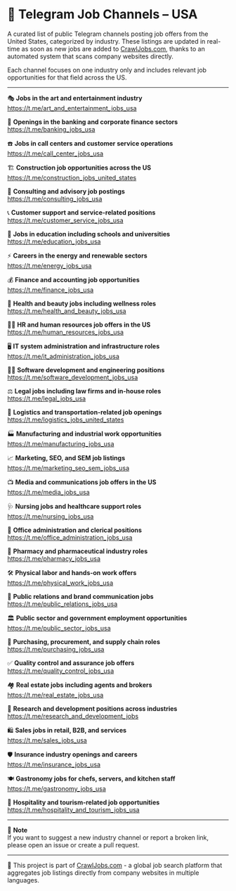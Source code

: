# 📢 Telegram Job Channels – USA

A curated list of public Telegram channels posting job offers from the United States, categorized by industry. These listings are updated in real-time as soon as new jobs are added to [CrawlJobs.com](https://www.crawljobs.com), thanks to an automated system that scans company websites directly.

Each channel focuses on one industry only and includes relevant job opportunities for that field across the US.

---

🎭 **Jobs in the art and entertainment industry**  
https://t.me/art_and_entertainment_jobs_usa

🏦 **Openings in the banking and corporate finance sectors**  
https://t.me/banking_jobs_usa

☎️ **Jobs in call centers and customer service operations**  
https://t.me/call_center_jobs_usa

🏗️ **Construction job opportunities across the US**  
https://t.me/construction_jobs_united_states

🧠 **Consulting and advisory job postings**  
https://t.me/consulting_jobs_usa

📞 **Customer support and service-related positions**  
https://t.me/customer_service_jobs_usa

🏫 **Jobs in education including schools and universities**  
https://t.me/education_jobs_usa

⚡ **Careers in the energy and renewable sectors**  
https://t.me/energy_jobs_usa

💰 **Finance and accounting job opportunities**  
https://t.me/finance_jobs_usa

💄 **Health and beauty jobs including wellness roles**  
https://t.me/health_and_beauty_jobs_usa

🧑‍💼 **HR and human resources job offers in the US**  
https://t.me/human_resources_jobs_usa

🖥️ **IT system administration and infrastructure roles**  
https://t.me/it_administration_jobs_usa

👨‍💻 **Software development and engineering positions**  
https://t.me/software_development_jobs_usa

⚖️ **Legal jobs including law firms and in-house roles**  
https://t.me/legal_jobs_usa

🚛 **Logistics and transportation-related job openings**  
https://t.me/logistics_jobs_united_states

🏭 **Manufacturing and industrial work opportunities**  
https://t.me/manufacturing_jobs_usa

📈 **Marketing, SEO, and SEM job listings**  
https://t.me/marketing_seo_sem_jobs_usa

📺 **Media and communications job offers in the US**  
https://t.me/media_jobs_usa

🩺 **Nursing jobs and healthcare support roles**  
https://t.me/nursing_jobs_usa

📂 **Office administration and clerical positions**  
https://t.me/office_administration_jobs_usa

💊 **Pharmacy and pharmaceutical industry roles**  
https://t.me/pharmacy_jobs_usa

🛠️ **Physical labor and hands-on work offers**  
https://t.me/physical_work_jobs_usa

📣 **Public relations and brand communication jobs**  
https://t.me/public_relations_jobs_usa

🏛️ **Public sector and government employment opportunities**  
https://t.me/public_sector_jobs_usa

🛒 **Purchasing, procurement, and supply chain roles**  
https://t.me/purchasing_jobs_usa

✅ **Quality control and assurance job offers**  
https://t.me/quality_control_jobs_usa

🏘️ **Real estate jobs including agents and brokers**  
https://t.me/real_estate_jobs_usa

🔬 **Research and development positions across industries**  
https://t.me/research_and_development_jobs

🛍️ **Sales jobs in retail, B2B, and services**  
https://t.me/sales_jobs_usa

🛡️ **Insurance industry openings and careers**  
https://t.me/insurance_jobs_usa

🍽️ **Gastronomy jobs for chefs, servers, and kitchen staff**  
https://t.me/gastronomy_jobs_usa

🏨 **Hospitality and tourism-related job opportunities**  
https://t.me/hospitality_and_tourism_jobs_usa

---

📌 **Note**  
If you want to suggest a new industry channel or report a broken link, please open an issue or create a pull request.

---

📄 This project is part of [CrawlJobs.com](https://www.crawljobs.com) - a global job search platform that aggregates job listings directly from company websites in multiple languages.

